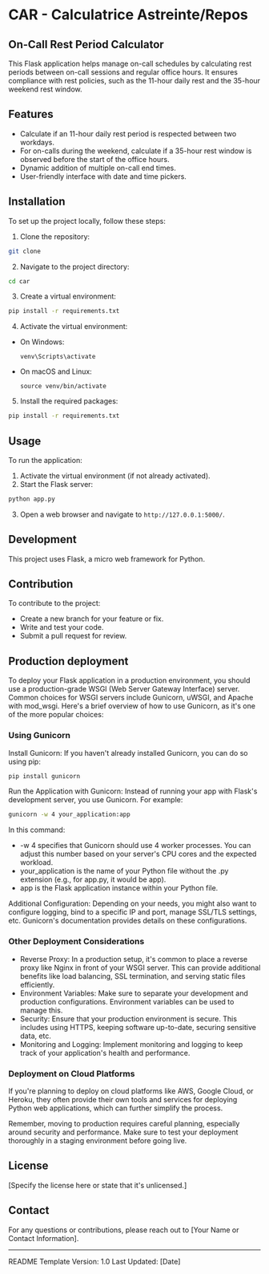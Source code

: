 
# CAR - Calculatrice Astreinte/Repos

## On-Call Rest Period Calculator

This Flask application helps manage on-call schedules by calculating rest periods between on-call sessions and regular office hours. It ensures compliance with rest policies, such as the 11-hour daily rest and the 35-hour weekend rest window.

## Features

- Calculate if an 11-hour daily rest period is respected between two workdays.
- For on-calls during the weekend, calculate if a 35-hour rest window is observed before the start of the office hours.
- Dynamic addition of multiple on-call end times.
- User-friendly interface with date and time pickers.

## Installation

To set up the project locally, follow these steps:

1. Clone the repository:
```bash
git clone
```
2. Navigate to the project directory:
```bash
cd car
```
3. Create a virtual environment:
```bash
pip install -r requirements.txt
```

4. Activate the virtual environment:
- On Windows:
  ```
  venv\Scripts\activate
  ```
- On macOS and Linux:
  ```
  source venv/bin/activate
  ```
5. Install the required packages:
```bash
pip install -r requirements.txt
```

## Usage

To run the application:

1. Activate the virtual environment (if not already activated).
2. Start the Flask server:
```bash
python app.py
```
3. Open a web browser and navigate to `http://127.0.0.1:5000/`.


## Development

This project uses Flask, a micro web framework for Python.

## Contribution

To contribute to the project:

- Create a new branch for your feature or fix.
- Write and test your code.
- Submit a pull request for review.

## Production deployment

To deploy your Flask application in a production environment, you should use a production-grade WSGI (Web Server Gateway Interface) server. Common choices for WSGI servers include Gunicorn, uWSGI, and Apache with mod_wsgi. Here's a brief overview of how to use Gunicorn, as it's one of the more popular choices:

### Using Gunicorn

Install Gunicorn: If you haven't already installed Gunicorn, you can do so using pip:

```bash
pip install gunicorn
```

Run the Application with Gunicorn: Instead of running your app with Flask's development server, you use Gunicorn. For example:

```bash
gunicorn -w 4 your_application:app
```

In this command:
* -w 4 specifies that Gunicorn should use 4 worker processes. You can adjust this number based on your server's CPU cores and the expected workload.
* your_application is the name of your Python file without the .py extension (e.g., for app.py, it would be app).
* app is the Flask application instance within your Python file.

Additional Configuration: Depending on your needs, you might also want to configure logging, bind to a specific IP and port, manage SSL/TLS settings, etc. Gunicorn's documentation provides details on these configurations.

### Other Deployment Considerations

* Reverse Proxy: In a production setup, it's common to place a reverse proxy like Nginx in front of your WSGI server. This can provide additional benefits like load balancing, SSL termination, and serving static files efficiently.
* Environment Variables: Make sure to separate your development and production configurations. Environment variables can be used to manage this.
* Security: Ensure that your production environment is secure. This includes using HTTPS, keeping software up-to-date, securing sensitive data, etc.
* Monitoring and Logging: Implement monitoring and logging to keep track of your application's health and performance.

### Deployment on Cloud Platforms

If you're planning to deploy on cloud platforms like AWS, Google Cloud, or Heroku, they often provide their own tools and services for deploying Python web applications, which can further simplify the process.

Remember, moving to production requires careful planning, especially around security and performance. Make sure to test your deployment thoroughly in a staging environment before going live.

## License

[Specify the license here or state that it's unlicensed.]

## Contact

For any questions or contributions, please reach out to [Your Name or Contact Information].

---

README Template Version: 1.0
Last Updated: [Date]
